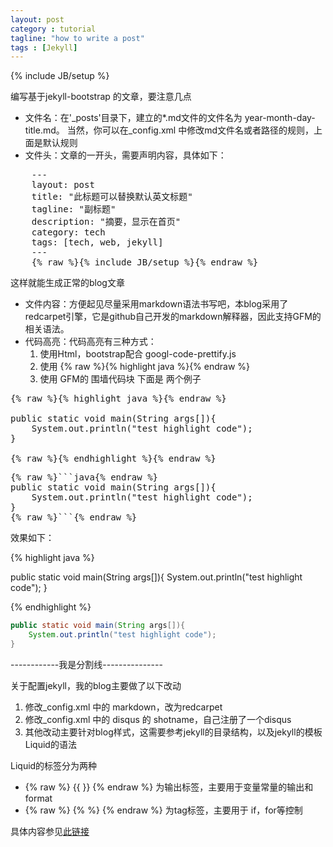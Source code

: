 ```yaml
---
layout: post
category : tutorial
tagline: "how to write a post"
tags : [Jekyll]
---
```

{% include JB/setup %}

编写基于jekyll-bootstrap 的文章，要注意几点

- 文件名：在'_posts'目录下，建立的*.md文件的文件名为 year-month-day-title.md。
当然，你可以在_config.xml 中修改md文件名或者路径的规则，上面是默认规则
- 文件头：文章的一开头，需要声明内容，具体如下：

<pre>
    ---
    layout: post
    title: "此标题可以替换默认英文标题"
    tagline: "副标题"
    description: "摘要，显示在首页"
    category: tech
    tags: [tech, web, jekyll]
    ---
    {% raw %}{% include JB/setup %}{% endraw %}
</pre>

这样就能生成正常的blog文章

- 文件内容：方便起见尽量采用markdown语法书写吧，本blog采用了 redcarpet引擎，它是github自己开发的markdown解释器，因此支持GFM的相关语法。
- 代码高亮：代码高亮有三种方式：
    1. 使用Html，bootstrap配合 googl-code-prettify.js
    2. 使用 {% raw %}{% highlight java %}{% endraw %}
    3. 使用 GFM的 围墙代码块 
下面是 两个例子
<pre>
{% raw %}{% highlight java %}{% endraw %}

public static void main(String args[]){
    System.out.println("test highlight code");
}

{% raw %}{% endhighlight %}{% endraw %}
</pre>

<pre>
{% raw %}```java{% endraw %}
public static void main(String args[]){
    System.out.println("test highlight code");
}
{% raw %}```{% endraw %}
</pre>
效果如下：

{% highlight java %}

public static void main(String args[]){
    System.out.println("test highlight code");
}

{% endhighlight %}



```java
public static void main(String args[]){
    System.out.println("test highlight code");
}
```

------------我是分割线---------------

关于配置jekyll，我的blog主要做了以下改动

1. 修改_config.xml 中的 markdown，改为redcarpet
2. 修改_config.xml 中的 disqus 的 shotname，自己注册了一个disqus
3. 其他改动主要针对blog样式，这需要参考jekyll的目录结构，以及jekyll的模板Liquid的语法

Liquid的标签分为两种

- {% raw %} {{ }} {% endraw %} 为输出标签，主要用于变量常量的输出和format
- {% raw %} {% %} {% endraw %} 为tag标签，主要用于 if，for等控制

具体内容参见[此链接](https://github.com/Shopify/liquid/wiki/Liquid-for-Designers)


